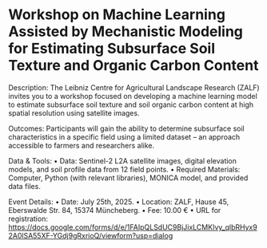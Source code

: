 # Workshop on Machine Learning Assisted by Mechanistic Modeling for Estimating Subsurface Soil Texture and Organic Carbon Content

Description:
The Leibniz Centre for Agricultural Landscape Research (ZALF) invites you to a workshop focused on developing a machine learning model to estimate subsurface soil texture and soil organic carbon content at high spatial resolution using satellite images.

Outcomes:
Participants will gain the ability to determine subsurface soil characteristics in a specific field using a limited dataset – an approach accessible to farmers and researchers alike.

Data & Tools:
•	Data: Sentinel-2 L2A satellite images, digital elevation models, and soil profile data from 12 field points.
•	Required Materials: Computer, Python (with relevant libraries), MONICA model, and provided data files.

Event Details:
•	Date: July 25th, 2025.
•	Location: ZALF, Hause 45, Eberswalde Str. 84, 15374 Müncheberg.
•	Fee: 10.00 €
•	URL for registration: https://docs.google.com/forms/d/e/1FAIpQLSdUC9BjJixLCMKIvy_qlbRHyx92A0lSA55XF-YGdj9gRxrioQ/viewform?usp=dialog


